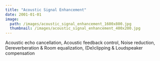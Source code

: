 ```yaml
---
title: "Acoustic Signal Enhancement"
date: 2001-01-01
image: 
  path: /images/acoustic_signal_enhancement_1600x800.jpg
  thumbnail: /images/acoustic_signal_enhancement_400x200.jpg
---
```


Acoustic echo cancellation, Acoustic feedback control, Noise reduction, Dereverberation & Room equalization, (De)clipping & Loudspeaker compensation
